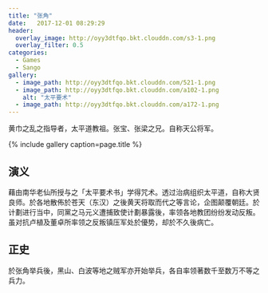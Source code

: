 ```yaml
---
title: "张角"
date:   2017-12-01 08:29:29
header:
  overlay_image: http://oyy3dtfqo.bkt.clouddn.com/s3-1.png
  overlay_filter: 0.5
categories:
  - Games
  - Sango
gallery:
  - image_path: http://oyy3dtfqo.bkt.clouddn.com/521-1.png
  - image_path: http://oyy3dtfqo.bkt.clouddn.com/a102-1.png
    alt: "太平要术"
  - image_path: http://oyy3dtfqo.bkt.clouddn.com/a172-1.png
---
```


黄巾之乱之指导者，太平道教祖。张宝、张梁之兄。自称天公将军。

{% include gallery caption=page.title %}

## 演义

藉由南华老仙所授与之「太平要术书」学得咒术。透过治病组织太平道，自称大贤良师。於各地散佈於苍天（东汉）之後黄天将取而代之等言论，企图颠覆朝廷。於计劃进行当中，同黨之马元义遭捕致使计劃暴露後，率领各地教团纷纷发动反叛。虽对抗卢植及董卓所率领之反叛镇压军处於優势，却於不久後病亡。

## 正史

於张角举兵後，黑山、白波等地之贼军亦开始举兵，各自率领著数千至数万不等之兵力。